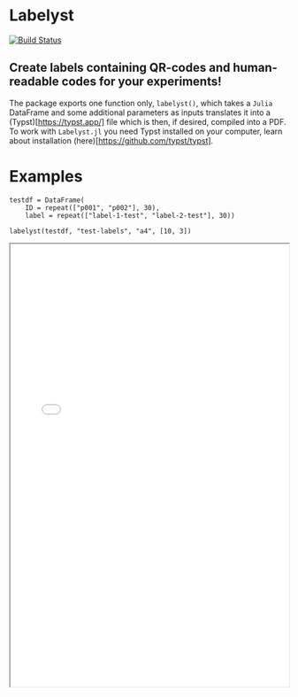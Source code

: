 # Labelyst

[![Build Status](https://github.com/emanuel-kopp/Labelyst.jl/actions/workflows/CI.yml/badge.svg?branch=main)](https://github.com/emanuel-kopp/Labelyst.jl/actions/workflows/CI.yml?query=branch%3Amain)

## Create labels containing QR-codes and human-readable codes for your experiments!

The package exports one function only, `labelyst()`, which takes a `Julia` DataFrame and some additional parameters as inputs translates it into a (Typst)[https://typst.app/] file which is then, if desired, compiled into a PDF. To work with `Labelyst.jl` you need Typst installed on your computer, learn about installation (here)[https://github.com/typst/typst].

# Examples
```julia-repl
testdf = DataFrame(
    ID = repeat(["p001", "p002"], 30),
    label = repeat(["label-1-test", "label-2-test"], 30))

labelyst(testdf, "test-labels", "a4", [10, 3])
```

<iframe width="100%" height="800" src="Output/klebeetiketten.pdf">

# Create labels to print on adhesive paper


# Create labels for pot experiments